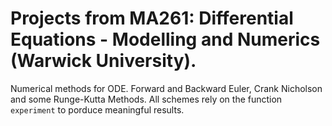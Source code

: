 # Projects from MA261: Differential Equations - Modelling and Numerics (Warwick University).
Numerical methods for ODE. Forward and Backward Euler, Crank Nicholson and some Runge-Kutta Methods. All schemes rely on the function `experiment` to porduce meaningful results.
